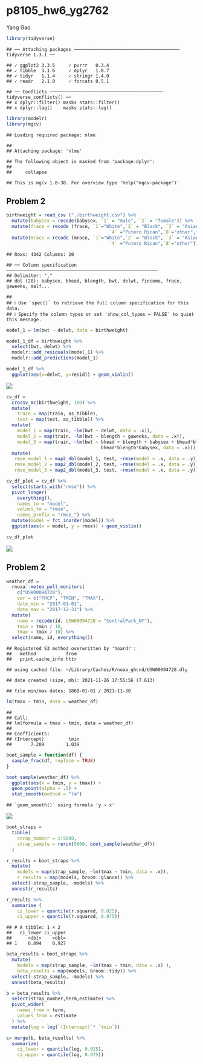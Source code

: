 p8105_hw6_yg2762
================
Yang Gao

``` r
library(tidyverse)
```

    ## ── Attaching packages ─────────────────────────────────────── tidyverse 1.3.1 ──

    ## ✓ ggplot2 3.3.5     ✓ purrr   0.3.4
    ## ✓ tibble  3.1.6     ✓ dplyr   1.0.7
    ## ✓ tidyr   1.1.4     ✓ stringr 1.4.0
    ## ✓ readr   2.1.0     ✓ forcats 0.5.1

    ## ── Conflicts ────────────────────────────────────────── tidyverse_conflicts() ──
    ## x dplyr::filter() masks stats::filter()
    ## x dplyr::lag()    masks stats::lag()

``` r
library(modelr)
library(mgcv)
```

    ## Loading required package: nlme

    ## 
    ## Attaching package: 'nlme'

    ## The following object is masked from 'package:dplyr':
    ## 
    ##     collapse

    ## This is mgcv 1.8-38. For overview type 'help("mgcv-package")'.

## Problem 2

``` r
birthweight = read_csv ("./birthweight.csv") %>% 
  mutate(babysex = recode(babysex, `1` = "male", `2` = "female")) %>% 
  mutate(frace = recode (frace, `1`="White",`2` = "Black", `3` = "Asian", 
                                      `4` ="Putero Rican",`8`="other", `9` = "Unknown")) %>% 
  mutate(mrace = recode (mrace, `1`="White",`2` = "Black", `3` = "Asian", 
                                      `4` ="Putero Rican",`8`="other"))
```

    ## Rows: 4342 Columns: 20

    ## ── Column specification ────────────────────────────────────────────────────────
    ## Delimiter: ","
    ## dbl (20): babysex, bhead, blength, bwt, delwt, fincome, frace, gaweeks, malf...

    ## 
    ## ℹ Use `spec()` to retrieve the full column specification for this data.
    ## ℹ Specify the column types or set `show_col_types = FALSE` to quiet this message.

``` r
model_1 = lm(bwt ~ delwt, data = birthweight)
```

``` r
model_1_df = birthweight %>% 
  select(bwt, delwt) %>% 
  modelr::add_residuals(model_1) %>% 
  modelr::add_predictions(model_1)
```

``` r
model_1_df %>% 
  ggplot(aes(x=delwt, y=resid)) + geom_violin()
```

![](p8105_hw6_yg2762_files/figure-gfm/unnamed-chunk-5-1.png)<!-- -->

``` r
cv_df = 
  crossv_mc(birthweight, 100) %>% 
  mutate(
    train = map(train, as_tibble),
    test = map(test, as_tibble)) %>% 
  mutate(
    model_1 = map(train, ~lm(bwt ~ delwt, data = .x)),
    model_2 = map(train, ~lm(bwt ~ blength + gaweeks, data = .x)),
    model_3 = map(train, ~lm(bwt ~ bhead + blength + babysex + bhead*blength + bhead*babysex + blength*babysex + 
                                   bhead*blength*babysex, data = .x))) %>% 
  mutate(
   rmse_model_1 = map2_dbl(model_1, test, ~rmse(model = .x, data = .y)),
   rmse_model_2 = map2_dbl(model_2, test, ~rmse(model = .x, data = .y)),
   rmse_model_3 = map2_dbl(model_3, test, ~rmse(model = .x, data = .y)))
```

``` r
cv_df_plot = cv_df %>% 
  select(starts_with("rmse")) %>% 
  pivot_longer(
    everything(),
    names_to = "model", 
    values_to = "rmse",
    names_prefix = "rmse_") %>% 
  mutate(model = fct_inorder(model)) %>% 
  ggplot(aes(x = model, y = rmse)) + geom_violin()

cv_df_plot
```

![](p8105_hw6_yg2762_files/figure-gfm/unnamed-chunk-7-1.png)<!-- -->

## Problem 2

``` r
weather_df = 
  rnoaa::meteo_pull_monitors(
    c("USW00094728"),
    var = c("PRCP", "TMIN", "TMAX"), 
    date_min = "2017-01-01",
    date_max = "2017-12-31") %>%
  mutate(
    name = recode(id, USW00094728 = "CentralPark_NY"),
    tmin = tmin / 10,
    tmax = tmax / 10) %>%
  select(name, id, everything())
```

    ## Registered S3 method overwritten by 'hoardr':
    ##   method           from
    ##   print.cache_info httr

    ## using cached file: ~/Library/Caches/R/noaa_ghcnd/USW00094728.dly

    ## date created (size, mb): 2021-11-26 17:55:56 (7.613)

    ## file min/max dates: 1869-01-01 / 2021-11-30

``` r
lm(tmax ~ tmin, data = weather_df)
```

    ## 
    ## Call:
    ## lm(formula = tmax ~ tmin, data = weather_df)
    ## 
    ## Coefficients:
    ## (Intercept)         tmin  
    ##       7.209        1.039

``` r
boot_sample = function(df) {
  sample_frac(df, replace = TRUE)
}
```

``` r
boot_sample(weather_df) %>% 
  ggplot(aes(x = tmin, y = tmax)) + 
  geom_point(alpha = .5) +
  stat_smooth(method = "lm")
```

    ## `geom_smooth()` using formula 'y ~ x'

![](p8105_hw6_yg2762_files/figure-gfm/unnamed-chunk-11-1.png)<!-- -->

``` r
boot_straps = 
  tibble(
    strap_number = 1:5000,
    strap_sample = rerun(5000, boot_sample(weather_df))
  )
```

``` r
r_results = boot_straps %>% 
  mutate(
    models = map(strap_sample, ~lm(tmax ~ tmin, data = .x)),
    r_results = map(models, broom::glance)) %>% 
  select(-strap_sample, -models) %>% 
  unnest(r_results)
```

``` r
r_results %>% 
  summarise (
    ci_lower = quantile(r.squared, 0.025), 
    ci_upper = quantile(r.squared, 0.975))
```

    ## # A tibble: 1 × 2
    ##   ci_lower ci_upper
    ##      <dbl>    <dbl>
    ## 1    0.894    0.927

``` r
beta_results = boot_straps %>% 
  mutate(
    models = map(strap_sample, ~lm(tmax ~ tmin, data = .x) ),
    beta_results = map(models, broom::tidy)) %>% 
  select(-strap_sample, -models) %>% 
  unnest(beta_results) 
```

``` r
b = beta_results %>% 
  select(strap_number,term,estimate) %>% 
  pivot_wider(
    names_from = term,
    values_from = estimate
  ) %>% 
  mutate(log = log(`(Intercept)`* `tmin`))
```

``` r
c= merge(b, beta_results) %>% 
  summarize(
    ci_lower = quantile(log, 0.025), 
    ci_upper = quantile(log, 0.975))
```

